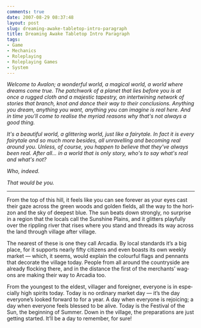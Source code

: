 ```yaml
---
comments: true
date: 2007-08-29 08:37:48
layout: post
slug: dreaming-awake-tabletop-intro-paragraph
title: Dreaming Awake Tabletop Intro Paragraph
tags:
- Game
- Mechanics
- Roleplaying
- Roleplaying Games
- System
---
```


<p><i>Welcome to Avalon; a wonderful world, a magical world, a world where dreams come true. The patchwork of a planet that lies before you is at once a rugged cloth and a majestic tapestry, an intertwining network of stories that branch, knot and dance their way to their conclusions. Anything you dream, anything you want, anything you can imagine is real here. And in time you&#039;ll come to realise the myriad reasons why that's not always a good thing.</i></p>
<p><i>It&#039;s a beautiful world, a glittering world, just like a fairytale. In fact it <em>is</em> every fairytale and so much more besides, all unravelling and becoming real around you. Unless, of course, you happen to believe that they&#039;ve always been real. After all... in a world that is only story, who&#039;s to say what&#039;s real and what&#039;s not?</i></p>
<p><i>Who, indeed.</i></p>
<p><i>That would be you.</i></p>
<hr />
From the top of this hill, it feels like you can see for­ever as your eyes cast their gaze across the green woods and golden fields, all the way to the hori­zon and the sky of deep­est blue. The sun beats down strongly, no surprise in a region that the locals call the Sun­shine Plains, and it glit­ters play­fully over the rip­pling river that rises where you stand and threads its way across the land through vil­lage after village.

The near­est of these is one they call Arca­dia. By local stan­dards it’s a big place, for it sup­ports nearly fifty cit­i­zens and even boasts its own weekly mar­ket — which, it seems, would explain the colour­ful flags and pen­nants that dec­o­rate the vil­lage today. Peo­ple from all around the coun­try­side are already flock­ing there, and in the dis­tance the first of the mer­chants’ wag­ons are mak­ing their way to Arca­dia too.

From the youngest to the eldest, vil­lager and for­eigner, every­one is in espe­cially high spir­its today. Today is no ordi­nary mar­ket day — it’s the day everyone’s looked for­ward to for a year. A day when every­one is rejoic­ing; a day when every­one feels blessed to be alive. Today is the Fes­ti­val of the Sun, the begin­ning of Sum­mer. Down in the vil­lage, the prepa­ra­tions are just get­ting started. It’ll be a day to remem­ber, for sure!
